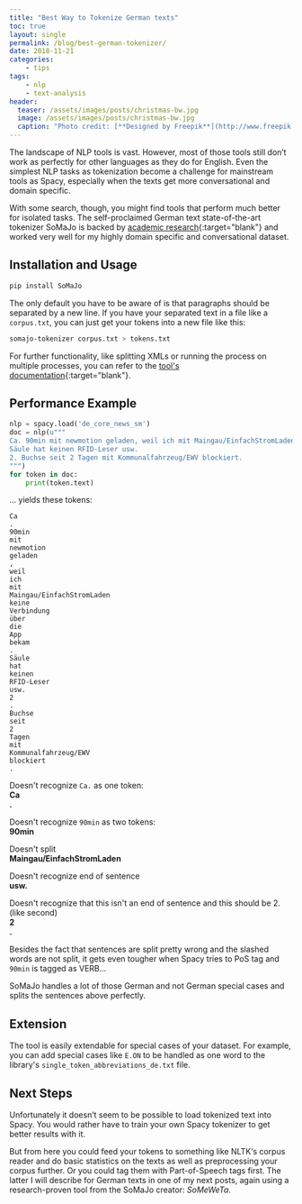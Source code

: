```yaml
---
title: "Best Way to Tokenize German texts"
toc: true
layout: single
permalink: /blog/best-german-tokenizer/
date: 2018-11-21
categories: 
    - tips
tags:
    - nlp
    - text-analysis
header:
  teaser: /assets/images/posts/christmas-bw.jpg
  image: /assets/images/posts/christmas-bw.jpg
  caption: "Photo credit: [**Designed by Freepik**](http://www.freepik.com)"
---
```

The landscape of NLP tools is vast. However, most of those tools still don’t work as perfectly for other languages as they do for English. Even the simplest NLP tasks as tokenization become a challenge for mainstream tools as Spacy, especially when the texts get more conversational and domain specific. 

With some search, though, you might find tools that perform much better for isolated tasks. The self-proclaimed German text state-of-the-art tokenizer SoMaJo is backed by [academic research](http://aclweb.org/anthology/W16-2607){:target="blank"} and worked very well for my highly domain specific and conversational dataset. 

## Installation and Usage
```bash
pip install SoMaJo
```

The only default you have to be aware of is that paragraphs should be separated by a new line.
If you have your separated text in a file like a `corpus.txt`, you can just get your tokens into a new file like this:

```bash
somajo-tokenizer corpus.txt > tokens.txt
```

For further functionality, like splitting XMLs or running the process on multiple processes, you can refer to the [tool's documentation](https://github.com/tsproisl/SoMaJo){:target="blank"}.

## Performance Example
```python
nlp = spacy.load('de_core_news_sm')
doc = nlp(u"""
Ca. 90min mit newmotion geladen, weil ich mit Maingau/EinfachStromLaden keine Verbindung über die App bekam. 
Säule hat keinen RFID-Leser usw.
2. Buchse seit 2 Tagen mit Kommunalfahrzeug/EWV blockiert. 
""")
for token in doc:
    print(token.text)
```

... yields these tokens:

```
Ca  
.  
90min
mit  
newmotion  
geladen  
,  
weil  
ich  
mit  
Maingau/EinfachStromLaden  
keine  
Verbindung  
über  
die  
App  
bekam  
.  
Säule  
hat  
keinen  
RFID-Leser    
usw.    
2  
.  
Buchse  
seit  
2  
Tagen  
mit
Kommunalfahrzeug/EWV  
blockiert  
.  
```

Doesn't recognize `Ca.` as one token:  
**Ca**  
**.**  

Doesn't recognize `90min` as two tokens:  
**90min**

Doesn't split  
**Maingau/EinfachStromLaden**

Doesn't recognize end of sentence  
**usw.**  

Doesn't recognize that this isn't an end of sentence and this should be 2. (like second)  
**2**  
**.**  

Besides the fact that sentences are split pretty wrong and the slashed words are not split, it gets even tougher when Spacy tries to PoS tag and `90min` is tagged as VERB...

SoMaJo handles a lot of those German and not German special cases and splits the sentences above perfectly.

## Extension 
The tool is easily extendable for special cases of your dataset. For example, you can add special cases like `E.ON` to be handled as one word to the library's `single_token_abbreviations_de.txt` file.

## Next Steps 
Unfortunately it doesn’t seem to be possible to load tokenized text into Spacy. You would rather have to train your own Spacy tokenizer to get better results with it. 

But from here you could feed your tokens to something like NLTK‘s corpus reader and do basic statistics on the texts as well as preprocessing your corpus further. Or you could tag them with Part-of-Speech tags first. The latter I will describe for German texts in one of my next posts, again using a research-proven tool from the SoMaJo creator: *SoMeWeTa*. 
